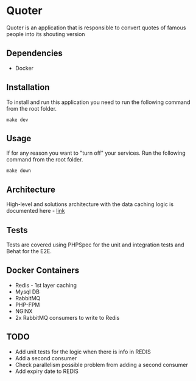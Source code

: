 # Quoter

Quoter is an application that is responsible to convert quotes of famous people into its shouting version


## Dependencies

- Docker

## Installation

To install and run this application you need to run the following command from the root folder.

```
make dev
```

## Usage

If for any reason you want to "turn off" your services. Run the following command from the root folder. 

```
make down
```

## Architecture

High-level and solutions architecture with the data caching logic is documented here -  [link](https://excalidraw.com/#room=9ea957ec4190bf778cbb,mEdlWUcapIieeimujinjcw)


## Tests

Tests are covered using PHPSpec for the unit and integration tests and Behat for the E2E.

## Docker Containers

- Redis - 1st layer caching
- Mysql DB
- RabbitMQ
- PHP-FPM
- NGINX
- 2x RabbitMQ consumers to write to Redis


## TODO
- Add unit tests for the logic when there is info in REDIS
- Add a second consumer
- Check parallelism possible problem from adding a second consumer
- Add expiry date to REDIS
